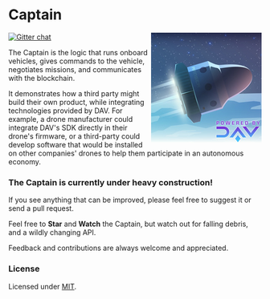 # Captain
[![Gitter chat](https://badges.gitter.im/gitterHQ/gitter.png)](https://gitter.im/DAVFoundation/DAV-Contributors)
<img src="./resources/images/logo-captain.jpg" align="right" />

The Captain is the logic that runs onboard vehicles, gives commands to the vehicle, negotiates missions, and communicates with the blockchain.

It demonstrates how a third party might build their own product, while integrating technologies provided by DAV. For example, a drone manufacturer could integrate DAV's SDK directly in their drone's firmware, or a third-party could develop software that would be installed on other companies' drones to help them participate in an autonomous economy.

### The Captain is currently under heavy construction!

If you see anything that can be improved, please feel free to suggest it or send a pull request.

Feel free to **Star** and **Watch** the Captain, but watch out for falling debris, and a wildly changing API.

Feedback and contributions are always welcome and appreciated.

### License

Licensed under [MIT](https://github.com/DAVFoundation/captain/blob/master/LICENSE).
